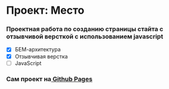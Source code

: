# Проект: Место

### Проектная работа по созданию страницы стайта с отзывчивой версткой с использованием javascript

* [X] БЕМ-архитектура
* [X] Отзывчивая верстка
* [ ] JavaScript

### Сам проект на[ Github Pages](https://ogurezzz94.github.io/mesto-project-bootcamp/)

